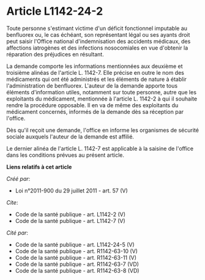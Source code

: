 # Article L1142-24-2

Toute personne s'estimant victime d'un déficit fonctionnel imputable au benfluorex ou, le cas échéant, son représentant légal
ou ses ayants droit peut saisir l'Office national d'indemnisation des accidents médicaux, des affections iatrogènes et des
infections nosocomiales en vue d'obtenir la réparation des préjudices en résultant. 

La demande comporte les informations mentionnées aux deuxième et troisième alinéas de l'article L. 1142-7. Elle précise en
outre le nom des médicaments qui ont été administrés et les éléments de nature à établir l'administration de benfluorex.
L'auteur de la demande apporte tous éléments d'information utiles, notamment sur toute personne, autre que les exploitants du
médicament, mentionnée à l'article L. 1142-2 à qui il souhaite rendre la procédure opposable. Il en va de même des
exploitants du médicament concernés, informés de la demande dès sa réception par l'office. 

Dès qu'il reçoit une demande, l'office en informe les organismes de sécurité sociale auxquels l'auteur de la demande est
affilié. 

Le dernier alinéa de l'article L. 1142-7 est applicable à la saisine de l'office dans les conditions prévues au présent
article.

**Liens relatifs à cet article**

_Créé par_:

  - Loi n°2011-900 du 29 juillet 2011 - art. 57 (V)

_Cite_:

  - Code de la santé publique - art. L1142-2 (V)
  - Code de la santé publique - art. L1142-7 (V)

_Cité par_:

  - Code de la santé publique - art. L1142-24-5 (V)
  - Code de la santé publique - art. R1142-63-10 (V)
  - Code de la santé publique - art. R1142-63-11 (V)
  - Code de la santé publique - art. R1142-63-7 (VD)
  - Code de la santé publique - art. R1142-63-8 (VD)
